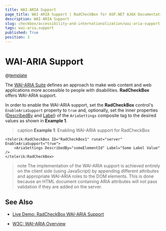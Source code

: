 ```yaml
---
title: WAI-ARIA Support
page_title: WAI-ARIA Support | RadCheckBox for ASP.NET AJAX Documentation
description: WAI-ARIA Support
slug: checkbox/accessibility-and-internationalization/wai-aria-support
tags: wai-aria,support
published: True
position: 3
---
```


# WAI-ARIA Support

@[template](/_templates/common/wai-aria-templates.md#intro "control: RadCheckBox")

The [WAI-ARIA Suite](http://www.w3.org/WAI/intro/aria) defines an approach to make web content and web applications more accessible to people with disabilities. **RadCheckBox** offers WAI-ARIA support.

In order to enable the WAI-ARIA support, set the **RadCheckBox** control's `EnableAriaSupport` property to `true` and, optionally, set the inner properties ([DescribedBy](http://www.w3.org/TR/wai-aria/states_and_properties#aria-describedby) and [Label](http://www.w3.org/TR/wai-aria/states_and_properties#aria-label)) of the `AriaSettings` composite tag to the desired values as shown in **Example 1**.

>caption **Example 1**: Enabling WAI-ARIA support for RadCheckBox

````ASP.NET
<telerik:RadCheckBox ID="RadCheckBox1" runat="server" EnableAriaSupport="true">
	<AriaSettings DescribedBy="someElementId" Label="Some Label Value" />
</telerik:RadCheckBox>
````

>note The implementation of the WAI-ARIA support is achieved entirely on the client side (using JavaScript) by appending different attributes and appropriate WAI-ARIA roles to the DOM elements. This is done because an HTML document containing ARIA attributes will not pass validation if they are added on the server.




## See Also

 * [Live Demo: RadCheckBox WAI-ARIA Support](http://demos.telerik.com/aspnet-ajax/checkbox/examples/wai-aria-support/defaultcs.aspx)

 * [W3C: WAI-ARIA Overview](http://www.w3.org/WAI/intro/aria)


